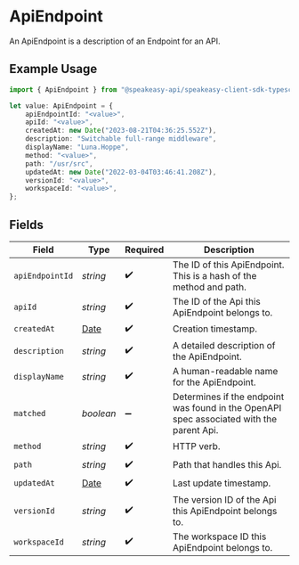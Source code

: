 # ApiEndpoint

An ApiEndpoint is a description of an Endpoint for an API.

## Example Usage

```typescript
import { ApiEndpoint } from "@speakeasy-api/speakeasy-client-sdk-typescript/sdk/models/shared";

let value: ApiEndpoint = {
    apiEndpointId: "<value>",
    apiId: "<value>",
    createdAt: new Date("2023-08-21T04:36:25.552Z"),
    description: "Switchable full-range middleware",
    displayName: "Luna.Hoppe",
    method: "<value>",
    path: "/usr/src",
    updatedAt: new Date("2022-03-04T03:46:41.208Z"),
    versionId: "<value>",
    workspaceId: "<value>",
};
```

## Fields

| Field                                                                                         | Type                                                                                          | Required                                                                                      | Description                                                                                   |
| --------------------------------------------------------------------------------------------- | --------------------------------------------------------------------------------------------- | --------------------------------------------------------------------------------------------- | --------------------------------------------------------------------------------------------- |
| `apiEndpointId`                                                                               | *string*                                                                                      | :heavy_check_mark:                                                                            | The ID of this ApiEndpoint. This is a hash of the method and path.                            |
| `apiId`                                                                                       | *string*                                                                                      | :heavy_check_mark:                                                                            | The ID of the Api this ApiEndpoint belongs to.                                                |
| `createdAt`                                                                                   | [Date](https://developer.mozilla.org/en-US/docs/Web/JavaScript/Reference/Global_Objects/Date) | :heavy_check_mark:                                                                            | Creation timestamp.                                                                           |
| `description`                                                                                 | *string*                                                                                      | :heavy_check_mark:                                                                            | A detailed description of the ApiEndpoint.                                                    |
| `displayName`                                                                                 | *string*                                                                                      | :heavy_check_mark:                                                                            | A human-readable name for the ApiEndpoint.                                                    |
| `matched`                                                                                     | *boolean*                                                                                     | :heavy_minus_sign:                                                                            | Determines if the endpoint was found in the OpenAPI spec associated with the parent Api.      |
| `method`                                                                                      | *string*                                                                                      | :heavy_check_mark:                                                                            | HTTP verb.                                                                                    |
| `path`                                                                                        | *string*                                                                                      | :heavy_check_mark:                                                                            | Path that handles this Api.                                                                   |
| `updatedAt`                                                                                   | [Date](https://developer.mozilla.org/en-US/docs/Web/JavaScript/Reference/Global_Objects/Date) | :heavy_check_mark:                                                                            | Last update timestamp.                                                                        |
| `versionId`                                                                                   | *string*                                                                                      | :heavy_check_mark:                                                                            | The version ID of the Api this ApiEndpoint belongs to.                                        |
| `workspaceId`                                                                                 | *string*                                                                                      | :heavy_check_mark:                                                                            | The workspace ID this ApiEndpoint belongs to.                                                 |